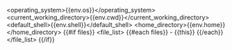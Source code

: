 <operating_system>{{env.os}}</operating_system>
<current_working_directory>{{env.cwd}}</current_working_directory>
<default_shell>{{env.shell}}</default_shell>
<home_directory>{{env.home}}</home_directory>
{{#if files}}
<file_list>
{{#each files}} - {{this}}
{{/each}}
</file_list>
{{/if}}